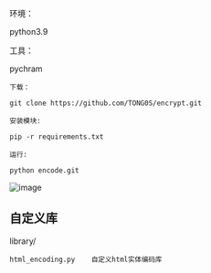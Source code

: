 

环境：

python3.9

工具：

pychram


```
下载：

git clone https://github.com/TONG0S/encrypt.git

安装模块:

pip -r requirements.txt

运行:

python encode.git
```

![image](https://user-images.githubusercontent.com/46625992/120147671-9aae0980-c219-11eb-99f0-96e113e6f009.png)

## 自定义库

library/

```
html_encoding.py    自定义html实体编码库
```
